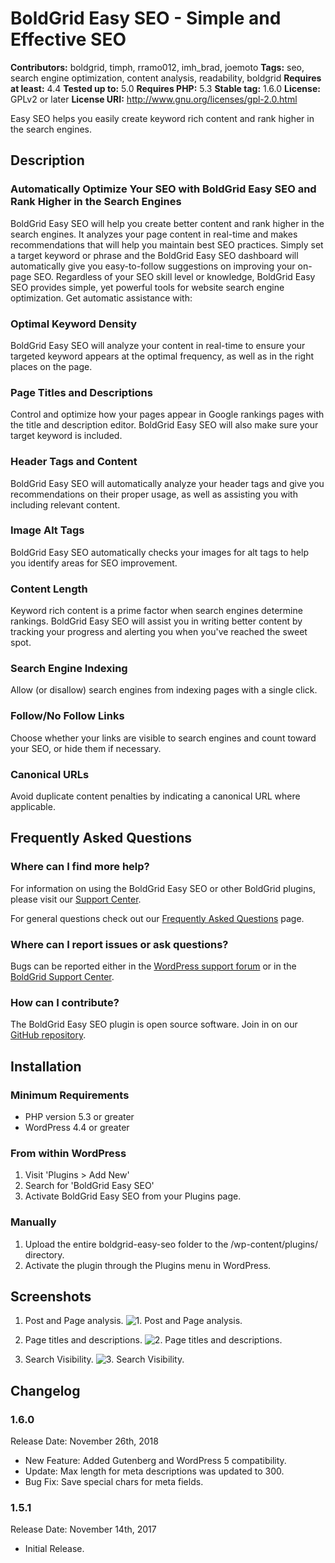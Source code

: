 # BoldGrid Easy SEO - Simple and Effective SEO #
**Contributors:** boldgrid, timph, rramo012, imh_brad, joemoto
**Tags:** seo, search engine optimization, content analysis, readability, boldgrid
**Requires at least:** 4.4
**Tested up to:** 5.0
**Requires PHP:** 5.3
**Stable tag:** 1.6.0
**License:** GPLv2 or later
**License URI:** http://www.gnu.org/licenses/gpl-2.0.html

Easy SEO helps you easily create keyword rich content and rank higher in the search engines.

## Description ##

### Automatically Optimize Your SEO with BoldGrid Easy SEO and Rank Higher in the Search Engines ###
BoldGrid Easy SEO will help you create better content and rank higher in the search engines. It analyzes your page content in real-time and makes recommendations that will help you maintain best SEO practices. Simply set a target keyword or phrase and the BoldGrid Easy SEO dashboard will automatically give you easy-to-follow suggestions on improving your on-page SEO. Regardless of your SEO skill level or knowledge, BoldGrid Easy SEO provides simple, yet powerful tools for website search engine optimization. Get automatic assistance with:

### Optimal Keyword Density ###
BoldGrid Easy SEO will analyze your content in real-time to ensure your targeted keyword appears at the optimal frequency, as well as in the right places on the page.

### Page Titles and Descriptions ###
Control and optimize how your pages appear in Google rankings pages with the title and description editor. BoldGrid Easy SEO will also make sure your target keyword is included.

### Header Tags and Content ###
BoldGrid Easy SEO will automatically analyze your header tags and give you recommendations on their proper usage, as well as assisting you with including relevant content.

### Image Alt Tags ###
BoldGrid Easy SEO automatically checks your images for alt tags to help you identify areas for SEO improvement.

### Content Length ###
Keyword rich content is a prime factor when search engines determine rankings. BoldGrid Easy SEO will assist you in writing better content by tracking your progress and alerting you when you've reached the sweet spot.

### Search Engine Indexing ###
Allow (or disallow) search engines from indexing pages with a single click.

### Follow/No Follow Links ###
Choose whether your links are visible to search engines and count toward your SEO, or hide them if necessary.

### Canonical URLs ###
Avoid duplicate content penalties by indicating a canonical URL where applicable.

## Frequently Asked Questions ##

### Where can I find more help? ###
For information on using the BoldGrid Easy SEO or other BoldGrid plugins, please visit our [Support Center](https://www.boldgrid.com/support/).

For general questions check out our [Frequently Asked Questions](https://www.boldgrid.com/faqs/) page.

### Where can I report issues or ask questions? ###
Bugs can be reported either in the [WordPress support forum](https://wordpress.org/support/plugin/boldgrid-easy-seo) or in the [BoldGrid Support Center](https://www.boldgrid.com/support/questions/).

### How can I contribute? ###

The BoldGrid Easy SEO plugin is open source software. Join in on our [GitHub repository](https://github.com/BoldGrid/boldgrid-seo/).

## Installation ##

### Minimum Requirements ###

* PHP version 5.3 or greater
* WordPress 4.4 or greater

### From within WordPress ###
1. Visit 'Plugins > Add New'
1. Search for 'BoldGrid Easy SEO'
1. Activate BoldGrid Easy SEO from your Plugins page.

### Manually ###
1. Upload the entire boldgrid-easy-seo folder to the /wp-content/plugins/ directory.
1. Activate the plugin through the Plugins menu in WordPress.

## Screenshots ##

1. Post and Page analysis.
![1. Post and Page analysis.](https://ps.w.org/boldgrid-easy-seo---simple-and-effective-seo/assets/screenshot-1.png)

2. Page titles and descriptions.
![2. Page titles and descriptions.](https://ps.w.org/boldgrid-easy-seo---simple-and-effective-seo/assets/screenshot-2.png)

3. Search Visibility.
![3. Search Visibility.](https://ps.w.org/boldgrid-easy-seo---simple-and-effective-seo/assets/screenshot-3.png)


## Changelog ##

### 1.6.0  ###

Release Date: November 26th, 2018

* New Feature: Added Gutenberg and WordPress 5 compatibility.
* Update: Max length for meta descriptions was updated to 300.
* Bug Fix: Save special chars for meta fields.

### 1.5.1 ###

Release Date: November 14th, 2017

* Initial Release.
